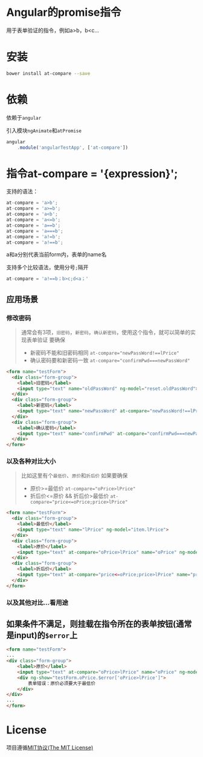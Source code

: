 # Angular的promise指令

用于表单验证的指令，例如a>b，b<c...

# 安装

```bash
bower install at-compare --save
```

# 依赖

依赖于`angular`

引入模块`ngAnimate`和`atPromise`

```js
angular
	.module('angularTestApp', ['at-compare'])
```

# 指令at-compare = '{expression}';

支持的语法：

```js
at-compare = 'a>b';
at-compare = 'a>=b';
at-compare = 'a<b';
at-compare = 'a<=b';
at-compare = 'a==b';
at-compare = 'a===b';
at-compare = 'a!=b';
at-compare = 'a!==b';
```

a和a分别代表当前form内，表单的name名

支持多个比较语法，使用分号``;``隔开

```js
at-compare = 'a!==b；b>c;d<a；'
```

## 应用场景

###  修改密码

> 通常会有3项，`旧密码`，`新密码`，`确认新密码`，使用这个指令，就可以简单的实现表单验证
> 要确保
> * 新密码不能和旧密码相同         `at-compare="newPassWord!==lPrice"`
> * 确认密码要和新密码一致         `at-compare="confirmPwd===newPassWord"`

```html
<form name="testForm">
  <div class="form-group">
    <label>旧密码</label>
    <input type="text" name="oldPassWord" ng-model="reset.oldPassWord">
  </div>
  <div class="form-group">
    <label>新密码</label>
    <input type="text" name="newPassWord" at-compare="newPassWord!==lPrice" ng-model="reset.newPassWord">
  </div>
  <div class="form-group">
    <label>确认密码</label>
    <input type="text" name="confirmPwd" at-compare="confirmPwd===newPassWord" ng-model="reset.confirmPwd">
  </div>
</form>
```

### 以及各种对比大小

> 比如这里有个``最低价``、``原价``和``折后价``
> 如果要确保
> * 原价>=最低价                  ``at-compare="oPrice>lPrice"``
> * 折后价<=原价 && 折后价>最低价   ``at-compare="price<=oPrice;price>lPrice"``

```html
<form name="testForm">
  <div class="form-group">
    <label>最低价</label>
    <input type="text" name="lPrice" ng-model="item.lPrice">
  </div>
  <div class="form-group">
    <label>原价</label>
    <input type="text" at-compare="oPrice>lPrice" name="oPrice" ng-model="item.oProice">
  </div>
  <div class="form-group">
    <label>折后价</label>
    <input type="text" at-compare="price<=oPrice;price>lPrice" name="price" ng-model="item.price">
  </div>
</form>
```

### 以及其他对比...看用途

## 如果条件不满足，则挂载在指令所在的表单按钮(通常是input)的``$error``上

```html
<form name="testForm">
...
<div class="form-group">
    <label>原价</label>
    <input type="text" at-compare="oPrice>lPrice" name="oPrice" ng-model="item.oProice">
    <div ng-show="testForm.oPrice.$error['oPrice>lPrice']">
        表单错误：原价必须要大于最低价
    </div>
</div>
...
</form>
```

# License
项目遵循[MIT协议(The MIT License)](http://opensource.org/licenses/MIT)

